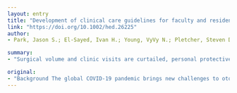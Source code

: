 ```yaml
---
layout: entry
title: "Development of clinical care guidelines for faculty and residents in the era of COVID-19"
link: "https://doi.org/10.1002/hed.26225"
author:
- Park, Jason S.; El-Sayed, Ivan H.; Young, VyVy N.; Pletcher, Steven D.

summary:
- "Surgical volume and clinic visits are curtailed, personal protective equipment for operating room participation is restricted. Risk of COVID-19 disease transmission during heretofore routine patient care is the new norm. Methods We describe a small-team ?cohorting? protocol. Guidelines for faculty and resident in common clinical scenarios with attention paid to the risk of common otolaryngologic procedures. Results A rotating approach was implemented at each clinical site."

original:
- "Background The global COVID-19 pandemic brings new challenges to otolaryngology resident education. Surgical volume and clinic visits are curtailed, personal protective equipment for operating room participation is restricted, and the risk of COVID-19 disease transmission during heretofore routine patient care is the new norm. Methods We describe a small-team ?cohorting? protocol including guidelines for faculty and resident in common clinical scenarios with attention paid to the risk of common otolaryngologic procedures. Results A rotating small-team approach was implemented at each clinical site, limiting interaction between Department members but providing comprehensive coverage. Faculty were involved at the earliest phase of clinical interactions. Guidelines delineated faculty and resident roles based on risk stratification by patient COVID status and anticipated procedures. Special consideration was given to high-risk procedures such as endoscopy and tracheotomy. Conclusions A small-team based approach with guidelines for faculty/resident roles may mitigate risk while optimizing patient care and maximizing education. This article is protected by copyright. All rights reserved."
---
```



